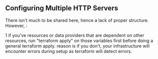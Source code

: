 ## Configuring Multiple HTTP Servers

There isn't much to be shared here, hence a lack of proper structure. However, :

1 if you've resources or data providers that are dependent on other resources, run "terraform apply" on those variables first before doing a general terraform apply. reason is if you don't, your infrastructure will encounter errors during setup as terraform will detect errors.